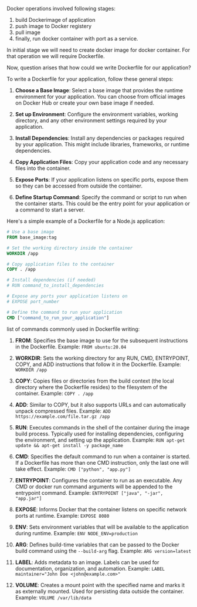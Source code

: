 Docker operations involved following stages:

1. build Dockerimage of application 
2. push image to Docker registery
3. pull image 
4. finally, run docker container with port as a service.


In initial stage we will need to create docker image for docker container. For that operation we will require Dockerfile.

Now, question arises that how could we write Dockerfile for our application?

To write a Dockerfile for your application, follow these general steps:

1. **Choose a Base Image**: Select a base image that provides the runtime environment for your application. You can choose from official images on Docker Hub or create your own base image if needed.


2. **Set up Environment**: Configure the environment variables, working directory, and any other environment settings required by your application.

4. **Install Dependencies**: Install any dependencies or packages required by your application. This might include libraries, frameworks, or runtime dependencies.

5. **Copy Application Files**: Copy your application code and any necessary files into the container.

6. **Expose Ports**: If your application listens on specific ports, expose them so they can be accessed from outside the container.

7. **Define Startup Command**: Specify the command or script to run when the container starts. This could be the entry point for your application or a command to start a server.

Here's a simple example of a Dockerfile for a Node.js application:

```Dockerfile
# Use a base image
FROM base_image:tag

# Set the working directory inside the container
WORKDIR /app

# Copy application files to the container
COPY . /app

# Install dependencies (if needed)
# RUN command_to_install_dependencies

# Expose any ports your application listens on
# EXPOSE port_number

# Define the command to run your application
CMD ["command_to_run_your_application"]

```

list of commands commonly used in Dockerfile writing:

1. **FROM**: Specifies the base image to use for the subsequent instructions in the Dockerfile.
   Example: `FROM ubuntu:20.04`

2. **WORKDIR**: Sets the working directory for any RUN, CMD, ENTRYPOINT, COPY, and ADD instructions that follow it in the Dockerfile.
   Example: `WORKDIR /app`

3. **COPY**: Copies files or directories from the build context (the local directory where the Dockerfile resides) to the filesystem of the container.
   Example: `COPY . /app`

4. **ADD**: Similar to COPY, but it also supports URLs and can automatically unpack compressed files.
   Example: `ADD https://example.com/file.tar.gz /app`

5. **RUN**: Executes commands in the shell of the container during the image build process. Typically used for installing dependencies, configuring the environment, and setting up the application.
   Example: `RUN apt-get update && apt-get install -y package_name`

6. **CMD**: Specifies the default command to run when a container is started. If a Dockerfile has more than one CMD instruction, only the last one will take effect.
   Example: `CMD ["python", "app.py"]`

7. **ENTRYPOINT**: Configures the container to run as an executable. Any CMD or docker run command arguments will be appended to the entrypoint command.
   Example: `ENTRYPOINT ["java", "-jar", "app.jar"]`

8. **EXPOSE**: Informs Docker that the container listens on specific network ports at runtime.
   Example: `EXPOSE 8080`

9. **ENV**: Sets environment variables that will be available to the application during runtime.
   Example: `ENV NODE_ENV=production`

10. **ARG**: Defines build-time variables that can be passed to the Docker build command using the `--build-arg` flag.
    Example: `ARG version=latest`

11. **LABEL**: Adds metadata to an image. Labels can be used for documentation, organization, and automation.
    Example: `LABEL maintainer="John Doe <john@example.com>"`

12. **VOLUME**: Creates a mount point with the specified name and marks it as externally mounted. Used for persisting data outside the container.
    Example: `VOLUME /var/lib/data`



 







